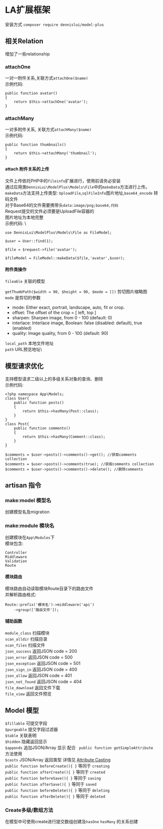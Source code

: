 # LA扩展框架

安装方式
``` composer require dennislui/model-plus ```

## 相关Relation

增加了一些relationship

### attachOne
一对一附件关系,关联方式```attachOne($name)``` \
示例代码:
```
public function avatar()
{
	return $this->attachOne('avatar');
}
```

### attachMany
一对多附件关系, 关联方式```attachMany($name)```\
示例代码:
```
public function thumbnails()
{
	return $this->attachMany('thumbnail');
}
```
#### attach 附件关系的上传
文件上传依托PHP中的```fileinfo```扩展进行，使用前请务必安装\
通过应用类```DennisLui\ModelPlus\Models\File```中的```makeData```方法进行上传。\
```makeData```方法支持上传类型: ```UploadFile```,```sqlFileInfo```图片地址,```base64_encode``` 转码文件\
对于Base64的文件需要携带头```data:image/png;base64,代码``` \
Request提交的文件必须要是UploadFile容器的\
图片地址为本地完整\
示例代码: \
```
use DennisLui\ModelPlus\Models\File as FileModel;

$user = User::find(1);

$file = $request->file('avatar');

$fileModel = FileModel::makeData($file,'avatar',$user);

```
#### 附件类操作

```fileable``` 关联的模型


```getThumbPath($width = 90, $height = 90, $mode = [])``` 剪切图片缩略图 \
```mode``` 是剪切的参数
- mode: Either exact, portrait, landscape, auto, fit or crop.
- offset: The offset of the crop = [ left, top ]
- sharpen: Sharpen image, from 0 - 100 (default: 0)
- interlace: Interlace image,  Boolean: false (disabled: default), true (enabled)
- quality: Image quality, from 0 - 100 (default: 90)

```local_path``` 本地文件地址\
```path``` URL预览地址\


## 模型请求优化
支持模型请求二级以上的多级关系对象的查询、删除\
示例代码: 

```
<?php namespace App\Models;
class User{
	public function posts()
	{
		return $this->hasMany(Post::class);
	}
}
class Post{
	public function comments()
	{
		return $this->hasMany(Comment::class);
	}
}

$comments = $user->posts()->comments()->get(); //获取comments collection
$comments = $user->posts()->comments(true); //获取comments collection
$comments = $user->posts()->comments()->delete(); //删除comments
```

## artisan 指令

### make:model 模型名

创建模型名及migration

### make:module 模块名

创建模块在```App\Modules```下\
模块包含:
```
Controller
Middleware
Validation
Route
```

#### 模块路由
模块路由自动读取模块Route目录下的路由文件\
并解析路由格式:
```
Route::prefix('模块名')->middleware('api')
    ->group(['路由文件']);
```


#### 辅助函数

```module_class``` 扫描模块\
```scan_alldir``` 扫描目录\
```scan_files``` 扫描文件\
```json_success``` 返回JSON code = 200\
```json_error``` 返回JSON code = 500\
```json_exception``` 返回JSON code = 501\
```json_sign_in``` 返回JSON code = 400\
```json_allow``` 返回JSON code = 401\
```json_not_found``` 返回JSON code = 404\
```file_download``` 返回文件下载\
```file_view``` 返回文件预览


## Model 模型

``` $fillable ``` 可提交字段\
``` $purgeable ``` 提交字段过滤器\
``` $table ``` 关联表明\
``` $hidden ``` 隐藏返回显示\
``` $appends ``` 追加JSON/Array 显示 配合 ``` public function getSimpleAttribute``` 方法使用\
``` $casts ``` JSON/Array 返回类型 详情见 [Attribute Casting](https://laravel.com/docs/9.x/eloquent-mutators#attribute-casting)\
``` public function beforeCreate(){ } ``` 等同于 ```creating```\
``` public function afterCreate(){ } ``` 等同于 ```created```\
``` public function beforeSave(){ } ``` 等同于 ```saving```\
``` public function afterSave(){ } ``` 等同于 ```saved```\
``` public function beforeDelete(){ } ``` 等同于 ```deleting```\
``` public function afterDelete(){ } ``` 等同于 ```deleted```

### Create多级/数组方法

在模型中可使用create进行提交数组创建及```hasOne``` ```hasMany``` 的关系创建


